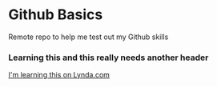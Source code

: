 # Github Basics
Remote repo to help me test out my Github skills

### Learning this and this really needs another header

[I'm learning this on Lynda.com](http://www.lynda.com)
